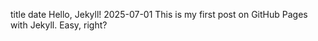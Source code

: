 title	date
Hello, Jekyll!
2025-07-01
This is my first post on GitHub Pages with Jekyll. Easy, right?
